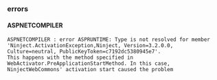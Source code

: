 ### errors

#### ASPNETCOMPILER

    ASPNETCOMPILER : error ASPRUNTIME: Type is not resolved for member 'Ninject.ActivationException,Ninject, Version=3.2.0.0, Culture=neutral, PublicKeyToken=c7192dc5380945e7'.
    This happens with the method specified in WebActivator.PreApplicationStartMethod. In this case, NinjectWebCommons' activation start caused the problem
    
    
